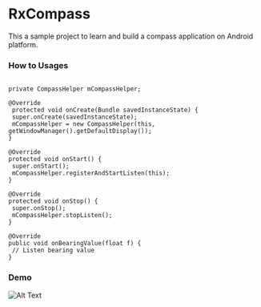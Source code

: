 # RxCompass
This a sample project to learn and build a compass application on Android platform.
 
### How to Usages
```Android

private CompassHelper mCompassHelper;

@Override
 protected void onCreate(Bundle savedInstanceState) {
 super.onCreate(savedInstanceState);
 mCompassHelper = new CompassHelper(this, getWindowManager().getDefaultDisplay());
}

@Override
protected void onStart() {
 super.onStart();
 mCompassHelper.registerAndStartListen(this);
}
 
@Override
protected void onStop() {
 super.onStop();
 mCompassHelper.stopListen();
}

@Override
public void onBearingValue(float f) {
 // Listen bearing value
}

```

### Demo

![Alt Text](https://github.com/Bhavdip/RxCompass/blob/master/rxcompass.gif)
